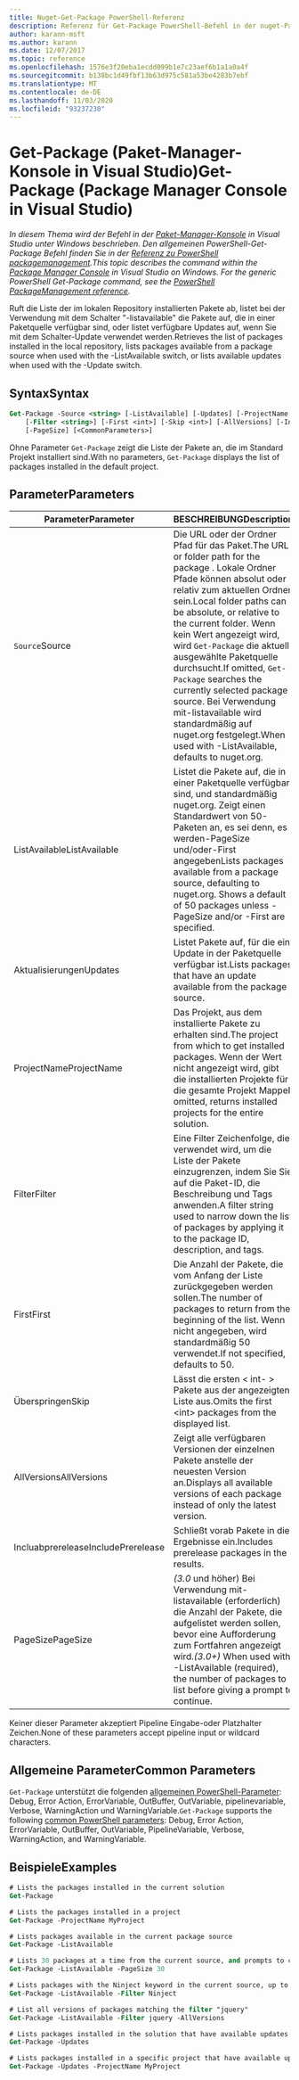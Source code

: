 ```yaml
---
title: Nuget-Get-Package PowerShell-Referenz
description: Referenz für Get-Package PowerShell-Befehl in der nuget-Paket-Manager-Konsole in Visual Studio.
author: karann-msft
ms.author: karann
ms.date: 12/07/2017
ms.topic: reference
ms.openlocfilehash: 1576e3f20eba1ecdd099b1e7c23aef6b1a1a0a4f
ms.sourcegitcommit: b138bc1d49fbf13b63d975c581a53be4283b7ebf
ms.translationtype: MT
ms.contentlocale: de-DE
ms.lasthandoff: 11/03/2020
ms.locfileid: "93237230"
---
```

# <a name="get-package-package-manager-console-in-visual-studio"></a><span data-ttu-id="c4148-103">Get-Package (Paket-Manager-Konsole in Visual Studio)</span><span class="sxs-lookup"><span data-stu-id="c4148-103">Get-Package (Package Manager Console in Visual Studio)</span></span>

<span data-ttu-id="c4148-104">*In diesem Thema wird der Befehl in der [Paket-Manager-Konsole](../../consume-packages/install-use-packages-powershell.md) in Visual Studio unter Windows beschrieben. Den allgemeinen PowerShell-Get-Package Befehl finden Sie in der [Referenz zu PowerShell packagemanagement](/powershell/module/packagemanagement/?view=powershell-6).*</span><span class="sxs-lookup"><span data-stu-id="c4148-104">*This topic describes the command within the [Package Manager Console](../../consume-packages/install-use-packages-powershell.md) in Visual Studio on Windows. For the generic PowerShell Get-Package command, see the [PowerShell PackageManagement reference](/powershell/module/packagemanagement/?view=powershell-6).*</span></span>

<span data-ttu-id="c4148-105">Ruft die Liste der im lokalen Repository installierten Pakete ab, listet bei der Verwendung mit dem Schalter "-listavailable" die Pakete auf, die in einer Paketquelle verfügbar sind, oder listet verfügbare Updates auf, wenn Sie mit dem Schalter-Update verwendet werden.</span><span class="sxs-lookup"><span data-stu-id="c4148-105">Retrieves the list of packages installed in the local repository, lists packages available from a package source when used with the -ListAvailable switch, or lists available updates when used with the -Update switch.</span></span>

## <a name="syntax"></a><span data-ttu-id="c4148-106">Syntax</span><span class="sxs-lookup"><span data-stu-id="c4148-106">Syntax</span></span>

```ps
Get-Package -Source <string> [-ListAvailable] [-Updates] [-ProjectName <string>]
    [-Filter <string>] [-First <int>] [-Skip <int>] [-AllVersions] [-IncludePrerelease]
    [-PageSize] [<CommonParameters>]
```

<span data-ttu-id="c4148-107">Ohne Parameter `Get-Package` zeigt die Liste der Pakete an, die im Standard Projekt installiert sind.</span><span class="sxs-lookup"><span data-stu-id="c4148-107">With no parameters, `Get-Package` displays the list of packages installed in the default project.</span></span>

## <a name="parameters"></a><span data-ttu-id="c4148-108">Parameter</span><span class="sxs-lookup"><span data-stu-id="c4148-108">Parameters</span></span>

| <span data-ttu-id="c4148-109">Parameter</span><span class="sxs-lookup"><span data-stu-id="c4148-109">Parameter</span></span> | <span data-ttu-id="c4148-110">BESCHREIBUNG</span><span class="sxs-lookup"><span data-stu-id="c4148-110">Description</span></span> |
| --- | --- |
| <span data-ttu-id="c4148-111">`Source`</span><span class="sxs-lookup"><span data-stu-id="c4148-111">Source</span></span> | <span data-ttu-id="c4148-112">Die URL oder der Ordner Pfad für das Paket.</span><span class="sxs-lookup"><span data-stu-id="c4148-112">The URL or folder path for the package .</span></span> <span data-ttu-id="c4148-113">Lokale Ordner Pfade können absolut oder relativ zum aktuellen Ordner sein.</span><span class="sxs-lookup"><span data-stu-id="c4148-113">Local folder paths can be absolute, or relative to the current folder.</span></span> <span data-ttu-id="c4148-114">Wenn kein Wert angezeigt wird, wird `Get-Package` die aktuell ausgewählte Paketquelle durchsucht.</span><span class="sxs-lookup"><span data-stu-id="c4148-114">If omitted, `Get-Package` searches the currently selected package source.</span></span> <span data-ttu-id="c4148-115">Bei Verwendung mit-listavailable wird standardmäßig auf nuget.org festgelegt.</span><span class="sxs-lookup"><span data-stu-id="c4148-115">When used with -ListAvailable, defaults to nuget.org.</span></span> |
| <span data-ttu-id="c4148-116">ListAvailable</span><span class="sxs-lookup"><span data-stu-id="c4148-116">ListAvailable</span></span> | <span data-ttu-id="c4148-117">Listet die Pakete auf, die in einer Paketquelle verfügbar sind, und standardmäßig nuget.org. Zeigt einen Standardwert von 50-Paketen an, es sei denn, es werden-PageSize und/oder-First angegeben</span><span class="sxs-lookup"><span data-stu-id="c4148-117">Lists packages available from a package source, defaulting to nuget.org. Shows a default of 50 packages unless -PageSize and/or -First are specified.</span></span> |
| <span data-ttu-id="c4148-118">Aktualisierungen</span><span class="sxs-lookup"><span data-stu-id="c4148-118">Updates</span></span> | <span data-ttu-id="c4148-119">Listet Pakete auf, für die ein Update in der Paketquelle verfügbar ist.</span><span class="sxs-lookup"><span data-stu-id="c4148-119">Lists packages that have an update available from the package source.</span></span> |
| <span data-ttu-id="c4148-120">ProjectName</span><span class="sxs-lookup"><span data-stu-id="c4148-120">ProjectName</span></span> | <span data-ttu-id="c4148-121">Das Projekt, aus dem installierte Pakete zu erhalten sind.</span><span class="sxs-lookup"><span data-stu-id="c4148-121">The project from which to get installed packages.</span></span> <span data-ttu-id="c4148-122">Wenn der Wert nicht angezeigt wird, gibt die installierten Projekte für die gesamte Projekt Mappe</span><span class="sxs-lookup"><span data-stu-id="c4148-122">If omitted, returns installed projects for the entire solution.</span></span> |
| <span data-ttu-id="c4148-123">Filter</span><span class="sxs-lookup"><span data-stu-id="c4148-123">Filter</span></span> | <span data-ttu-id="c4148-124">Eine Filter Zeichenfolge, die verwendet wird, um die Liste der Pakete einzugrenzen, indem Sie Sie auf die Paket-ID, die Beschreibung und Tags anwenden.</span><span class="sxs-lookup"><span data-stu-id="c4148-124">A filter string used to narrow down the list of packages by applying it to the package ID, description, and tags.</span></span> |
| <span data-ttu-id="c4148-125">First</span><span class="sxs-lookup"><span data-stu-id="c4148-125">First</span></span> | <span data-ttu-id="c4148-126">Die Anzahl der Pakete, die vom Anfang der Liste zurückgegeben werden sollen.</span><span class="sxs-lookup"><span data-stu-id="c4148-126">The number of packages to return from the beginning of the list.</span></span> <span data-ttu-id="c4148-127">Wenn nicht angegeben, wird standardmäßig 50 verwendet.</span><span class="sxs-lookup"><span data-stu-id="c4148-127">If not specified, defaults to 50.</span></span> |
| <span data-ttu-id="c4148-128">Überspringen</span><span class="sxs-lookup"><span data-stu-id="c4148-128">Skip</span></span> | <span data-ttu-id="c4148-129">Lässt die ersten &lt; int- &gt; Pakete aus der angezeigten Liste aus.</span><span class="sxs-lookup"><span data-stu-id="c4148-129">Omits the first &lt;int&gt; packages from the displayed list.</span></span>  |
| <span data-ttu-id="c4148-130">AllVersions</span><span class="sxs-lookup"><span data-stu-id="c4148-130">AllVersions</span></span> | <span data-ttu-id="c4148-131">Zeigt alle verfügbaren Versionen der einzelnen Pakete anstelle der neuesten Version an.</span><span class="sxs-lookup"><span data-stu-id="c4148-131">Displays all available versions of each package instead of only the latest version.</span></span> |
| <span data-ttu-id="c4148-132">Incluabprerelease</span><span class="sxs-lookup"><span data-stu-id="c4148-132">IncludePrerelease</span></span> | <span data-ttu-id="c4148-133">Schließt vorab Pakete in die Ergebnisse ein.</span><span class="sxs-lookup"><span data-stu-id="c4148-133">Includes prerelease packages in the results.</span></span> |
| <span data-ttu-id="c4148-134">PageSize</span><span class="sxs-lookup"><span data-stu-id="c4148-134">PageSize</span></span> | <span data-ttu-id="c4148-135">*(3.0* und höher) Bei Verwendung mit-listavailable (erforderlich) die Anzahl der Pakete, die aufgelistet werden sollen, bevor eine Aufforderung zum Fortfahren angezeigt wird.</span><span class="sxs-lookup"><span data-stu-id="c4148-135">*(3.0+)* When used with -ListAvailable (required), the number of packages to list before giving a prompt to continue.</span></span> |

<span data-ttu-id="c4148-136">Keiner dieser Parameter akzeptiert Pipeline Eingabe-oder Platzhalter Zeichen.</span><span class="sxs-lookup"><span data-stu-id="c4148-136">None of these parameters accept pipeline input or wildcard characters.</span></span>

## <a name="common-parameters"></a><span data-ttu-id="c4148-137">Allgemeine Parameter</span><span class="sxs-lookup"><span data-stu-id="c4148-137">Common Parameters</span></span>

<span data-ttu-id="c4148-138">`Get-Package` unterstützt die folgenden [allgemeinen PowerShell-Parameter](/powershell/module/microsoft.powershell.core/about/about_commonparameters): Debug, Error Action, ErrorVariable, OutBuffer, OutVariable, pipelinevariable, Verbose, WarningAction und WarningVariable.</span><span class="sxs-lookup"><span data-stu-id="c4148-138">`Get-Package` supports the following [common PowerShell parameters](/powershell/module/microsoft.powershell.core/about/about_commonparameters): Debug, Error Action, ErrorVariable, OutBuffer, OutVariable, PipelineVariable, Verbose, WarningAction, and WarningVariable.</span></span>

## <a name="examples"></a><span data-ttu-id="c4148-139">Beispiele</span><span class="sxs-lookup"><span data-stu-id="c4148-139">Examples</span></span>

```ps
# Lists the packages installed in the current solution
Get-Package

# Lists the packages installed in a project
Get-Package -ProjectName MyProject

# Lists packages available in the current package source
Get-Package -ListAvailable

# Lists 30 packages at a time from the current source, and prompts to continue if more are available
Get-Package -ListAvailable -PageSize 30

# Lists packages with the Ninject keyword in the current source, up to 50
Get-Package -ListAvailable -Filter Ninject

# List all versions of packages matching the filter "jquery"
Get-Package -ListAvailable -Filter jquery -AllVersions

# Lists packages installed in the solution that have available updates
Get-Package -Updates

# Lists packages installed in a specific project that have available updates
Get-Package -Updates -ProjectName MyProject
```